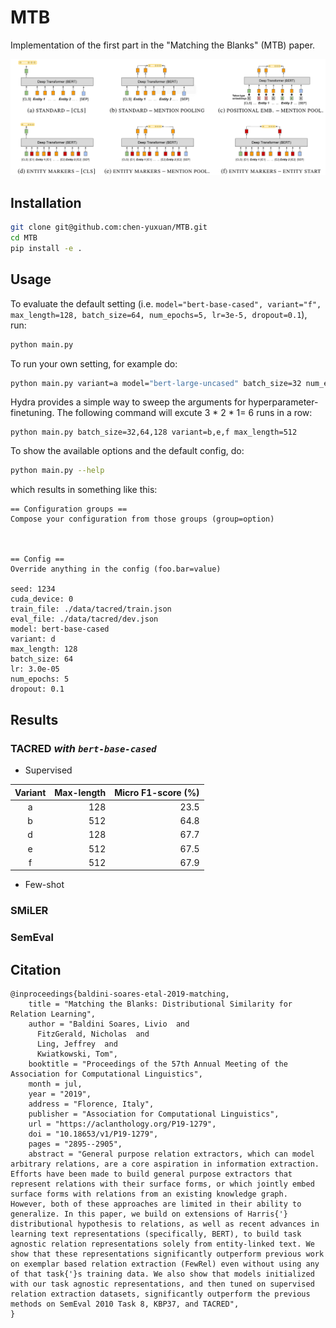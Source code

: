 # MTB
Implementation of the first part in the "Matching the Blanks" (MTB) paper.

![MTB feature extraction](./docs/MTB.png)

## Installation
```bash
git clone git@github.com:chen-yuxuan/MTB.git
cd MTB
pip install -e .
```

## Usage
To evaluate the default setting (i.e. `model="bert-base-cased", variant="f", max_length=128, batch_size=64, num_epochs=5, lr=3e-5, dropout=0.1`), run:
```bash
python main.py
```

To run your own setting, for example do:
```bash
python main.py variant=a model="bert-large-uncased" batch_size=32 num_epochs=10
```

Hydra provides a simple way to sweep the arguments for hyperparameter-finetuning. The following command will excute 3 * 2 * 1= 6 runs in a row:
```
python main.py batch_size=32,64,128 variant=b,e,f max_length=512
```

To show the available options and the default config, do:
```bash
python main.py --help
```
which results in something like this:

```
== Configuration groups ==
Compose your configuration from those groups (group=option)



== Config ==
Override anything in the config (foo.bar=value)

seed: 1234
cuda_device: 0
train_file: ./data/tacred/train.json
eval_file: ./data/tacred/dev.json
model: bert-base-cased
variant: d
max_length: 128
batch_size: 64
lr: 3.0e-05
num_epochs: 5
dropout: 0.1
```



## Results
### TACRED *with `bert-base-cased`*
- Supervised

|Variant|Max-length|Micro F1-score (%)|
|:-:|-:|-:|
|a|128|23.5|
|b|512|64.8|
|d|128|67.7|
|e|512|67.5|
|f|512|67.9|

- Few-shot

### SMiLER

### SemEval


## Citation
```
@inproceedings{baldini-soares-etal-2019-matching,
    title = "Matching the Blanks: Distributional Similarity for Relation Learning",
    author = "Baldini Soares, Livio  and
      FitzGerald, Nicholas  and
      Ling, Jeffrey  and
      Kwiatkowski, Tom",
    booktitle = "Proceedings of the 57th Annual Meeting of the Association for Computational Linguistics",
    month = jul,
    year = "2019",
    address = "Florence, Italy",
    publisher = "Association for Computational Linguistics",
    url = "https://aclanthology.org/P19-1279",
    doi = "10.18653/v1/P19-1279",
    pages = "2895--2905",
    abstract = "General purpose relation extractors, which can model arbitrary relations, are a core aspiration in information extraction. Efforts have been made to build general purpose extractors that represent relations with their surface forms, or which jointly embed surface forms with relations from an existing knowledge graph. However, both of these approaches are limited in their ability to generalize. In this paper, we build on extensions of Harris{'} distributional hypothesis to relations, as well as recent advances in learning text representations (specifically, BERT), to build task agnostic relation representations solely from entity-linked text. We show that these representations significantly outperform previous work on exemplar based relation extraction (FewRel) even without using any of that task{'}s training data. We also show that models initialized with our task agnostic representations, and then tuned on supervised relation extraction datasets, significantly outperform the previous methods on SemEval 2010 Task 8, KBP37, and TACRED",
}
```